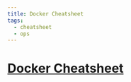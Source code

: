 ```yaml
---
title: Docker Cheatsheet
tags:
  - cheatsheet
  - ops
---
```


# [Docker Cheatsheet](https://kapeli.com/cheat_sheets/Dockerfile.docset/Contents/Resources/Documents/index)
